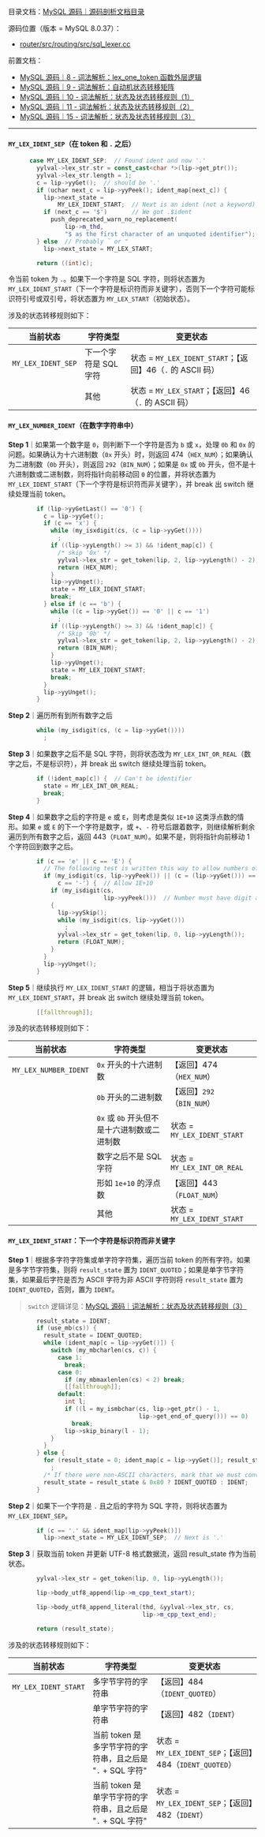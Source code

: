 目录文档：[MySQL 源码｜源码剖析文档目录](https://zhuanlan.zhihu.com/p/714761054)

源码位置（版本 = MySQL 8.0.37）：

- [router/src/routing/src/sql_lexer.cc](https://github.com/mysql/mysql-server/blob/trunk/router/src/routing/src/sql_lexer.cc)

前置文档：

- [MySQL 源码｜8 - 词法解析：lex_one_token 函数外层逻辑](https://zhuanlan.zhihu.com/p/714756661)
- [MySQL 源码｜9 - 词法解析：自动机状态转移矩阵](https://zhuanlan.zhihu.com/p/714757250)
- [MySQL 源码｜10 - 词法解析：状态及状态转移规则（1）](https://zhuanlan.zhihu.com/p/714757384)
- [MySQL 源码｜11 - 词法解析：状态及状态转移规则（2）](https://zhuanlan.zhihu.com/p/714758126)
- [MySQL 源码｜15 - 词法解析：状态及状态转移规则（3）](https://zhuanlan.zhihu.com/p/714759195)

---

#### `MY_LEX_IDENT_SEP`（在 token 和 `.` 之后）

```C++
      case MY_LEX_IDENT_SEP:  // Found ident and now '.'
        yylval->lex_str.str = const_cast<char *>(lip->get_ptr());
        yylval->lex_str.length = 1;
        c = lip->yyGet();  // should be '.'
        if (uchar next_c = lip->yyPeek(); ident_map[next_c]) {
          lip->next_state =
              MY_LEX_IDENT_START;  // Next is an ident (not a keyword)
          if (next_c == '$')       // We got .$ident
            push_deprecated_warn_no_replacement(
                lip->m_thd,
                "$ as the first character of an unquoted identifier");
        } else  // Probably ` or "
          lip->next_state = MY_LEX_START;

        return ((int)c);
```

令当前 token 为 `.`。如果下一个字符是 SQL 字符，则将状态置为 `MY_LEX_IDENT_START`（下一个字符是标识符而非关键字），否则下一个字符可能标识符引号或双引号，将状态置为 `MY_LEX_START`（初始状态）。

涉及的状态转移规则如下：

| 当前状态           | 字符类型              | 变更状态                                                   |
| ------------------ | --------------------- | ---------------------------------------------------------- |
| `MY_LEX_IDENT_SEP` | 下一个字符是 SQL 字符 | 状态 = `MY_LEX_IDENT_START`；【返回】46（`.` 的 ASCII 码） |
|                    | 其他                  | 状态 = `MY_LEX_START`；【返回】46（`.` 的 ASCII 码）       |

#### `MY_LEX_NUMBER_IDENT`（在数字字符串中）

**Step 1**｜如果第一个数字是 `0`，则判断下一个字符是否为 `b` 或 `x`，处理 `0b` 和 `0x` 的问题。如果确认为十六进制数（`0x` 开头）时，则返回 474（`HEX_NUM`）；如果确认为二进制数（`0b` 开头），则返回 `292`（`BIN_NUM`）；如果是 `0x` 或 `0b` 开头，但不是十六进制数或二进制数，则将指针向前移动回 `0` 的位置，并将状态置为  `MY_LEX_IDENT_START`（下一个字符是标识符而非关键字），并 break 出 switch 继续处理当前 token。

```C++
        if (lip->yyGetLast() == '0') {
          c = lip->yyGet();
          if (c == 'x') {
            while (my_isxdigit(cs, (c = lip->yyGet())))
              ;
            if ((lip->yyLength() >= 3) && !ident_map[c]) {
              /* skip '0x' */
              yylval->lex_str = get_token(lip, 2, lip->yyLength() - 2);
              return (HEX_NUM);
            }
            lip->yyUnget();
            state = MY_LEX_IDENT_START;
            break;
          } else if (c == 'b') {
            while ((c = lip->yyGet()) == '0' || c == '1')
              ;
            if ((lip->yyLength() >= 3) && !ident_map[c]) {
              /* Skip '0b' */
              yylval->lex_str = get_token(lip, 2, lip->yyLength() - 2);
              return (BIN_NUM);
            }
            lip->yyUnget();
            state = MY_LEX_IDENT_START;
            break;
          }
          lip->yyUnget();
        }
```

**Step 2**｜遍历所有到所有数字之后

```C++
        while (my_isdigit(cs, (c = lip->yyGet())))
          ;
```

**Step 3**｜如果数字之后不是 SQL 字符，则将状态改为 `MY_LEX_INT_OR_REAL`（数字之后，不是标识符），并 break 出 switch 继续处理当前 token。

```C++
        if (!ident_map[c]) {  // Can't be identifier
          state = MY_LEX_INT_OR_REAL;
          break;
        }
```

**Step 4**｜如果数字之后的字符是 `e` 或 `E`，则考虑是类似 `1E+10` 这类浮点数的情形。如果 `e` 或 `E` 的下一个字符是数字，或 `+`、`-` 符号后跟着数字，则继续解析剩余遍历到所有数字之后，返回 443（`FLOAT_NUM`）。如果不是，则将指针向前移动 1 个字符回到数字之后。

```C++
        if (c == 'e' || c == 'E') {
          // The following test is written this way to allow numbers of type 1e1
          if (my_isdigit(cs, lip->yyPeek()) || (c = (lip->yyGet())) == '+' ||
              c == '-') {  // Allow 1E+10
            if (my_isdigit(cs,
                           lip->yyPeek()))  // Number must have digit after sign
            {
              lip->yySkip();
              while (my_isdigit(cs, lip->yyGet()))
                ;
              yylval->lex_str = get_token(lip, 0, lip->yyLength());
              return (FLOAT_NUM);
            }
          }
          lip->yyUnget();
        }
```

**Step 5**｜继续执行 `MY_LEX_IDENT_START` 的逻辑，相当于将状态置为 `MY_LEX_IDENT_START`，并 break 出 switch 继续处理当前 token。

```C++
        [[fallthrough]];
```

涉及的状态转移规则如下：

| 当前状态              | 字符类型                                    | 变更状态                    |
| --------------------- | ------------------------------------------- | --------------------------- |
| `MY_LEX_NUMBER_IDENT` | `0x` 开头的十六进制数                       | 【返回】474（`HEX_NUM`）    |
|                       | `0b` 开头的二进制数                         | 【返回】`292`（`BIN_NUM`）  |
|                       | `0x` 或 `0b` 开头但不是十六进制数或二进制数 | 状态 = `MY_LEX_IDENT_START` |
|                       | 数字之后不是 SQL 字符                       | 状态 = `MY_LEX_INT_OR_REAL` |
|                       | 形如 `1e+10` 的浮点数                       | 【返回】443（`FLOAT_NUM`）  |
|                       | 其他                                        | 状态 = `MY_LEX_IDENT_START` |

#### `MY_LEX_IDENT_START`：下一个字符是标识符而非关键字

**Step 1**｜根据多字符字符集或单字符字符集，遍历当前 token 的所有字符。如果是多字节字符集，则将 `result_state` 置为 `IDENT_QUOTED`；如果是单字节字符集，如果最后字符是否为 ASCII 字符为非 ASCII 字符则将 `result_state` 置为 `IDENT_QUOTED`，否则，置为 `IDENT`。

> `switch` 逻辑详见：[MySQL 源码｜词法解析：状态及状态转移规则（3）](https://dataartist.blog.csdn.net/article/details/140429187)

```C++
        result_state = IDENT;
        if (use_mb(cs)) {
          result_state = IDENT_QUOTED;
          while (ident_map[c = lip->yyGet()]) {
            switch (my_mbcharlen(cs, c)) {
              case 1:
                break;
              case 0:
                if (my_mbmaxlenlen(cs) < 2) break;
                [[fallthrough]];
              default:
                int l;
                if ((l = my_ismbchar(cs, lip->get_ptr() - 1,
                                     lip->get_end_of_query())) == 0)
                  break;
                lip->skip_binary(l - 1);
            }
          }
        } else {
          for (result_state = 0; ident_map[c = lip->yyGet()]; result_state |= c)
            ;
          /* If there were non-ASCII characters, mark that we must convert */
          result_state = result_state & 0x80 ? IDENT_QUOTED : IDENT;
        }
```

**Step 2**｜如果下一个字符是 `.` 且之后的字符为 SQL 字符，则将状态置为 `MY_LEX_IDENT_SEP`。

```C++
        if (c == '.' && ident_map[lip->yyPeek()])
          lip->next_state = MY_LEX_IDENT_SEP;  // Next is '.'
```

**Step 3**｜获取当前 token 并更新 UTF-8 格式数据流，返回 result_state 作为当前状态。

```C++
        yylval->lex_str = get_token(lip, 0, lip->yyLength());

        lip->body_utf8_append(lip->m_cpp_text_start);

        lip->body_utf8_append_literal(thd, &yylval->lex_str, cs,
                                      lip->m_cpp_text_end);

        return (result_state);
```

涉及的状态转移规则如下：

| 当前状态             | 字符类型                                                   | 变更状态                                                 |
| -------------------- | ---------------------------------------------------------- | -------------------------------------------------------- |
| `MY_LEX_IDENT_START` | 多字节字符的字符串                                         | 【返回】484（`IDENT_QUOTED`）                            |
|                      | 单字节字符的字符串                                         | 【返回】482（`IDENT`）                                   |
|                      | 当前 token 是多字节字符的字符串，且之后是 "`.` + SQL 字符" | 状态 = `MY_LEX_IDENT_SEP`；【返回】484（`IDENT_QUOTED`） |
|                      | 当前 token 是单字节字符的字符串，且之后是 "`.` + SQL 字符" | 状态 = `MY_LEX_IDENT_SEP`；【返回】482（`IDENT`）        |
